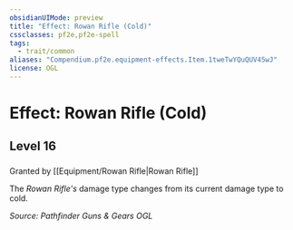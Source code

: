 ```yaml
---
obsidianUIMode: preview
title: "Effect: Rowan Rifle (Cold)"
cssclasses: pf2e,pf2e-spell
tags:
  - trait/common
aliases: "Compendium.pf2e.equipment-effects.Item.1tweTwYQuQUV45wJ"
license: OGL
---
```

# Effect: Rowan Rifle (Cold)
## Level 16
### 






Granted by [[Equipment/Rowan Rifle|Rowan Rifle]]

The _Rowan Rifle's_ damage type changes from its current damage type to cold.

*Source: Pathfinder Guns & Gears*
*OGL*